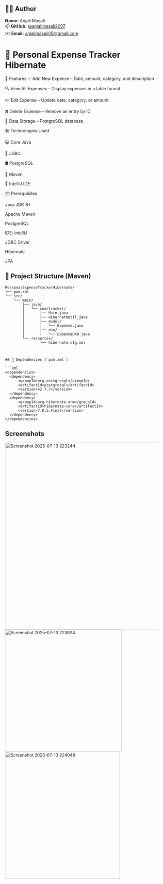 ## 👩‍💻 Author

**Name:** Anjali Masali  
📫 **GitHub:** [@anjalimasali2007](https://github.com/anjalimasali2007)  
✉️ **Email:** [anjalimasali05@gmail.com](mailto:anjalimasali05@gmail.com)


# 💸 Personal Expense Tracker Hibernate

🚀 Features
✅ Add New Expense – Date, amount, category, and description

🔍 View All Expenses – Display expenses in a table format

✏️ Edit Expense – Update date, category, or amount

❌ Delete Expense – Remove an entry by ID



💾 Data Storage – PostgreSQL database 


🛠️ Technologies Used



💻 Core Java	

🧩 JDBC	

🛢️ PostgreSQL	

📁 Maven	

🧰 IntelliJ	IDE


📦 Prerequisites

Java JDK 8+

Apache Maven

PostgreSQL 

IDE:  IntelliJ

JDBC Driver 

Hibernate

JPA




## 📂 Project Structure (Maven)

```plaintext
PersonalExpenseTrackerHibernate/
├── pom.xml
└── src/
    └── main/
        ├── java/
        │   └── com/tracker/
        │       ├── Main.java
        │       ├── HibernateUtil.java  
        │       ├── model/
        │       │   └── Expense.java
        │       ├── dao/
        │       │   └── ExpenseDAO.java  
        └── resources/
                └── hibernate.cfg.xml
      
          
        
## 🧩 Dependencies (`pom.xml`)

```xml
<dependencies>
  <dependency>
      <groupId>org.postgresql</groupId>
      <artifactId>postgresql</artifactId>
      <version>42.7.7</version>
  </dependency>
  <dependency>
      <groupId>org.hibernate.orm</groupId>
      <artifactId>hibernate-core</artifactId>
      <version>7.0.5.Final</version>
  </dependency>
</dependencies>
```


## Screenshots

<img width="547" height="616" alt="Screenshot 2025-07-13 223244" src="https://github.com/user-attachments/assets/f5f1da20-9e95-425a-8037-ac39616842f7" />

<img width="384" height="404" alt="Screenshot 2025-07-13 223924" src="https://github.com/user-attachments/assets/15f9bee7-e692-4092-a9a8-3499d9f06bba" />

<img width="379" height="419" alt="Screenshot 2025-07-13 224048" src="https://github.com/user-attachments/assets/53d3f25b-b199-4016-868e-3de49ae0e093" />



